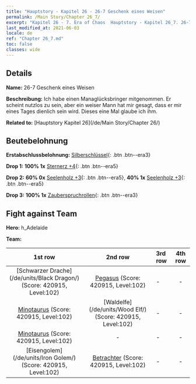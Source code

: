 ```yaml
---
title: "Hauptstory - Kapitel 26 - 26-7 Geschenk eines Weisen"
permalink: /Main Story/Chapter 26_7/
excerpt: "Kapitel 26 - 7. Era of Chaos  Hauptstory - Kapitel 26_7. 26-7 Geschenk eines Weisen"
last_modified_at: 2021-06-03
locale: de
ref: "Chapter 26_7.md"
toc: false
classes: wide
---
```


## Details

 **Name:** 26-7 Geschenk eines Weisen

 **Beschreibung:** Ich habe einen Managlücksbringer mitgenommen. Er scheint nutzlos zu sein, aber ein weiser Mann hat mir gesagt, dass er mir eines Tages dienlich sein wird. Dieses eine Mal glaube ich ihm.

 **Related to:** [Hauptstory Kapitel 26](/de/Main Story/Chapter 26/)

## Beutebelohnung

 **Erstabschlussbelohnung:** [Silberschlüssel](/ItemsDE/con_693/){: .btn .btn--era3}

 **Drop 1:** **100% 1x** [Sternerz +4](/ItemsDE/mat_89/){: .btn .btn--era5}

 **Drop 2:** **60% 0x** [Seelenholz +3](/ItemsDE/mat_83/){: .btn .btn--era5}, **40% 1x** [Seelenholz +3](/ItemsDE/mat_83/){: .btn .btn--era5}

 **Drop 3:** **100% 1x** [Zauberspruchrollen](/ItemsDE/con_694/){: .btn .btn--era3}


## Fight against Team
 **Hero:** h_Adelaide

 **Team:**


  | 1st row | 2nd row | 3rd row | 4th row |
  |:----:|:----:|:----|:----:|
  | [Schwarzer Drache](/de/units/Black Dragon/) (Score: 420915, Level:102)  | [Pegasus](/de/units/Pegasus/) (Score: 420915, Level:102)  | - | - |
  | [Minotaurus](/de/units/Minotaur/) (Score: 420915, Level:102)  | [Waldelfe](/de/units/Wood Elf/) (Score: 420915, Level:102)  | - | - |
  | [Minotaurus](/de/units/Minotaur/) (Score: 420915, Level:102)  | - | - | - |
  | [Eisengolem](/de/units/Iron Golem/) (Score: 420915, Level:102)  | [Betrachter](/de/units/Beholder/) (Score: 420915, Level:102)  | - | - |


